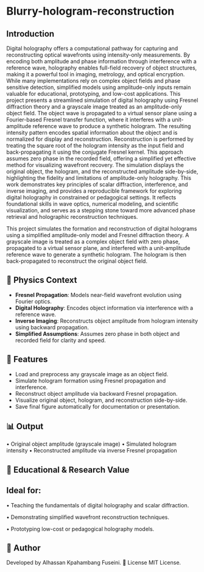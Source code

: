 # Blurry-hologram-reconstruction

##  Introduction
Digital holography offers a computational pathway for capturing and reconstructing optical wavefronts using intensity-only measurements. By encoding both amplitude and phase information through interference with a reference wave, holography enables full-field recovery of object structures, making it a powerful tool in imaging, metrology, and optical encryption. While many implementations rely on complex object fields and phase sensitive detection, simplified models using amplitude-only inputs remain valuable for educational, prototyping, and low-cost applications.
This project presents a streamlined simulation of digital holography using Fresnel diffraction theory and a grayscale image treated as an amplitude-only object field. The object wave is propagated to a virtual sensor plane using a Fourier-based Fresnel transfer function, where it interferes with a unit-amplitude reference wave to produce a synthetic hologram. The resulting intensity pattern encodes spatial information about the object and is normalized for display and reconstruction.
Reconstruction is performed by treating the square root of the hologram intensity as the input field and back-propagating it using the conjugate Fresnel kernel. This approach assumes zero phase in the recorded field, offering a simplified yet effective method for visualizing wavefront recovery. The simulation displays the original object, the hologram, and the reconstructed amplitude side-by-side, highlighting the fidelity and limitations of amplitude-only holography.
This work demonstrates key principles of scalar diffraction, interference, and inverse imaging, and provides a reproducible framework for exploring digital holography in constrained or pedagogical settings. It reflects foundational skills in wave optics, numerical modeling, and scientific visualization, and serves as a stepping stone toward more advanced phase retrieval and holographic reconstruction techniques.

This project simulates the formation and reconstruction of digital holograms using a simplified amplitude-only model and Fresnel diffraction theory. A grayscale image is treated as a complex object field with zero phase, propagated to a virtual sensor plane, and interfered with a unit-amplitude reference wave to generate a synthetic hologram. The hologram is then back-propagated to reconstruct the original object field.

## 🧠 Physics Context
- **Fresnel Propagation**: Models near-field wavefront evolution using Fourier optics.
- **Digital Holography**: Encodes object information via interference with a reference wave.
- **Inverse Imaging**: Reconstructs object amplitude from hologram intensity using backward propagation.
- **Simplified Assumptions**: Assumes zero phase in both object and recorded field for clarity and speed.

## 🚀 Features
- Load and preprocess any grayscale image as an object field.
- Simulate hologram formation using Fresnel propagation and interference.
- Reconstruct object amplitude via backward Fresnel propagation.
- Visualize original object, hologram, and reconstruction side-by-side.
- Save final figure automatically for documentation or presentation.
##  📊 Output
• 	Original object amplitude (grayscale image)
• 	Simulated hologram intensity
• 	Reconstructed amplitude via inverse Fresnel propagation
## 🎯 Educational & Research Value
## Ideal for:
• 	Teaching the fundamentals of digital holography and scalar diffraction.

• 	Demonstrating simplified wavefront reconstruction techniques.

• 	Prototyping low-cost or pedagogical holography models.

## 👤 Author
Developed by Alhassan Kpahambang Fuseini.
📄 License
MIT License.

